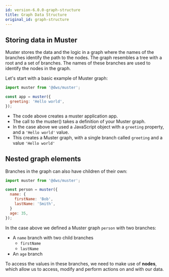 ```yaml
---
id: version-6.0.0-graph-structure
title: Graph Data Structure
original_id: graph-structure
---
```


## Storing data in Muster
Muster stores the data and the logic in a graph where the names of the branches identify the path to the nodes. The graph resembles a tree with a root and a set of branches. The names of these branches are used to identify the nodes in the graph.

Let's start with a basic example of Muster graph:
```javascript
import muster from '@dws/muster';

const app = muster({
  greeting: 'Hello world',
});
```

- The code above creates a muster application app.
- The call to the muster() takes a definition of your Muster graph.
- In the case above we used a JavaScript object with a `greeting` property, and a `'Hello world'` value.
- This creates a Muster graph, with a single branch called `greeting` and a value `'Hello world'`

## Nested graph elements
Branches in the graph can also have children of their own:
```javascript
import muster from '@dws/muster';

const person = muster({
  name: {
    firstName: 'Bob',
    lastName: 'Smith',
  }
  age: 35,
});
```
In the case above we defined a Muster graph `person` with two branches:
- A `name` branch with two child branches
  * `firstName`
  * `lastName`
- An `age` branch

To access the values in these branches, we need to make use of **nodes**, which allow us to access, modify and perform actions on and with our data.
